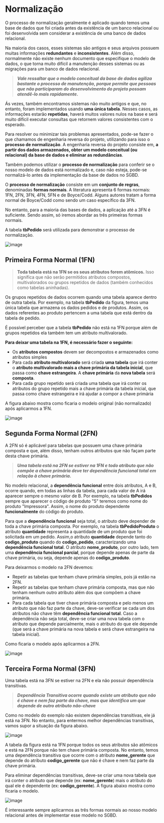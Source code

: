# Normalização

O processo de normalização geralmente é aplicado quando temos uma base de dados que foi criada antes da existência de um banco relacional ou foi desenvolvida sem considerar a existência de uma banco de dados relacional.


Na maioria dos casos, esses sistemas são antigos e seus arquivos possuem muitas informações **redundantes** e **inconsistentes**. Além disso, normalmente não existe nenhum documento que especifique o modelo de dados, o que torna muito difícil a manutenção desses sistemas ou as migrações para um banco de dados relacional.


> ***Vale ressaltar que o modelo conceitual da base de dados agiliza bastante o processo de manutenção, porque permite que pessoas que não participaram do desenvolvimento do projeto possam atendê-lo mais rapidamente*.**



Ás vezes, também encontramos sistemas não muito antigos e que, no entanto, foram implementados usando **uma única tabela**. Nesses casos, as informações estarão **repetidas**, haverá muitos valores nulos na base e será muito difícil executar consultas que retornem valores consistentes com o esperado.


Para resolver ou minimizar tais problemas apresentados, pode-se fazer o que chamamos de engenharia reversa do projeto, utilizando para isso o **processo de normalização**. A engenharia reversa do projeto consiste em, **a partir dos dados armazenados, obter um modelo conceitual (ou relacional) da base de dados e eliminar as redundâncias**.

Também podemos utilizar o **processo de normalização** para conferir se o nosso modelo de dados está normalizado e, caso não esteja, pode-se normalizá-lo antes da implementação da base de dados no SGBD.


O **processo de normalização** consiste em um **conjunto de regras**, denominadas **formas normais**. A literatura apresenta 6 formas normais: 1FN, 2FN, 3FN, 4FN, 5FN e de Boyce/Codd. Alguns autores tratam a forma normal de Boyce/Codd como sendo um caso específico da 3FN.

No entanto, para a maioria das bases de dados, a aplicação até a 3FN é suficiente. Sendo assim, só iremos abordar as três primeiras formas normais.

A tabela **tbPedido** será utilizada para demonstrar o processo de normalização.

![image](https://github.com/user-attachments/assets/a712aab9-2082-49c0-a4b8-1fbc6581d134)

## Primeira Forma Normal (1FN)

> **Toda tabela está na 1FN se os seus atributos forem atômicos.** Isso significa que não serão permitidos atributos compostos, multivalorados ou grupos repetidos de dados (também conhecidos como tabelas aninhadas).

Os grupos repetidos de dados ocorrem quando uma tabela aparece dentro de outra tabela. Por exemplo, na tabela **tbPedido** da figura, temos uma única tabela que armazena os dados pedidos e de produtos. Assim, os dados referentes ao produto pertencem a uma tabela que está dentro da tabela de pedido.

É possível perceber que a tabela **tbPedido** não está na 1FN porque além de grupos repetidos ela também tem um atributo multivalorado.

**Para deixar uma tabela na 1FN, é necessário fazer o seguinte:**

* Os **atributos compostos** devem ser decompostos e armazenados como atributos simples
* Para cada **atributo multivalorado** será criada **uma tabela** que irá conter o **atributo multivalorado mais a chave primária da tabela inicial**, que passa como **chave estrangeira**. A **chave primária** da **nova tabela** será **composta**.
* Para cada grupo repetido será criada uma tabela que irá conter os atributos do grupo repetido mais a chave primária da tabela inicial, que passa como chave estrangeira e irá ajudar a compor a chave primária

A figura abaixo mostra como ficaria o modelo original (não normalizado) após aplicarmos a 1FN.

![image](https://github.com/user-attachments/assets/12ac376c-ce68-4108-bd2d-786b1e308951)

## Segunda Forma Normal (2FN)

A 2FN só é aplicável para tabelas que possuem uma chave primária composta e que, além disso, tenham outros atributos que não façam parte desta chave primária.


> ***Uma tabela está na 2FN se estiver na 1FN e todo atributo que não compõe a chave primária deve ter dependência funcional total em relação à chave primária*.**


No modelo relacional, a **dependência funcional** entre dois atributos, A e B, ocorre quando, em todas as linhas da tabela, para cada valor de A irá aparecer sempre o mesmo valor de B. Por exemplo, na tabela **tbPedidos** sempre que aparecer o código de produto  "5" teremos como nome do produto "Impressora". Assim, o nome do produto dependente **funcionalmente** do código do produto.


Para que a **dependência funcional** seja total, o atributo deve depender de toda a chave primária composta. Por exemplo, na tabela **tbPedidoProduto** o atributo **quantidade** representa a quantidade de um produto que foi solicitada em um pedido. Assim,o atributo **quantidade** depende tanto do **codigo_produto** quando do **codigo_pedido**, caracterizando uma **dependência funcional total**. O atributo **nome_produto**, por outro lado, tem uma **dependência funcional parcial**, porque depende apenas de parte da chave primária, ou seja, depende apenas do **codigo_produto**.

Para deixarmos o modelo na 2FN devemos:

* Repetir as tabelas que tenham chave primária simples, pois já estão na 2FN.
* Repetir as tabelas que tenham chave primária composta, mas que não tenham nenhum outro atributo além dos que compõem a chave primária.
* Para cada tabela que tiver chave primária composta e pelo menos um atributo que não faz parte da chave, deve-se verificar se cada um dos atributos não chave têm **dependência funcional total**. Caso a dependência não seja total, deve-se criar uma nova tabela com o atributo que depende parcialmente, mais o atributo do que ele depende (que será a chave primária na nova tabela e será chave estrangeira na tabela inicial).


Como ficaria o modelo após aplicarmos a 2FN.


![image](https://github.com/user-attachments/assets/5943af33-b83d-4f1d-a7b5-a8bc5cd667a4)

## Terceira Forma Normal (3FN)

Uma tabela está na 3FN se estiver na 2FN e ela não possuir dependência transitivas.

> ***Dependência Transitiva ocorre quando existe um atributo que não é chave e nem faz parte da chave, mas que identifica um que depende de outro atributo não-chave***

Como no modelo do exemplo não existem dependências transitivas, ele já está na 3FN. No entanto, para entermos melhor dependências transitivas, vamos supor a situação da figura abaixo.


![image](https://github.com/user-attachments/assets/b629688e-0dd9-47d9-bf6b-eceb925e9652)


A tabela da figura está na 1FN porque todos os seus atributos são atômicos e está na 2FN porque não tem chave primária composta. No entanto, temos uma dependência transitiva que ocorre com o atributo **nome_gerente** que depende do atributo **codigo_gerente** que não é chave e nem faz parte da chave primária.

Para eliminar dependências transitivas, deve-se criar uma nova tabela que irá conter o atributo que depende (ex: **nome_gerente**) mais o atributo do qual ele é dependente (ex: **codigo_gerente**). A figura abaixo mostra como ficaria o modelo.

![image](https://github.com/user-attachments/assets/dc731f58-3564-47a8-96d0-f70b6042ec69)


É interessante sempre aplicarmos as três formas normais ao nosso modelo relacional antes de implementar esse modelo no SGBD.































